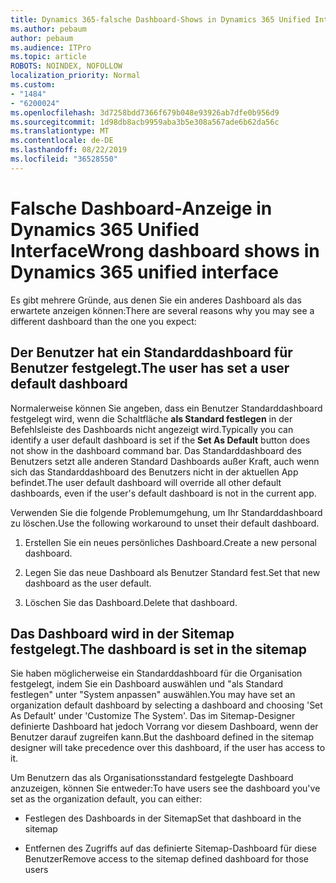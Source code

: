```yaml
---
title: Dynamics 365-falsche Dashboard-Shows in Dynamics 365 Unified Interface
ms.author: pebaum
author: pebaum
ms.audience: ITPro
ms.topic: article
ROBOTS: NOINDEX, NOFOLLOW
localization_priority: Normal
ms.custom:
- "1484"
- "6200024"
ms.openlocfilehash: 3d7258bdd7366f679b048e93926ab7dfe0b956d9
ms.sourcegitcommit: 1d98db8acb9959aba3b5e308a567ade6b62da56c
ms.translationtype: MT
ms.contentlocale: de-DE
ms.lasthandoff: 08/22/2019
ms.locfileid: "36528550"
---
```

# <a name="wrong-dashboard-shows-in-dynamics-365-unified-interface"></a><span data-ttu-id="7d0da-102">Falsche Dashboard-Anzeige in Dynamics 365 Unified Interface</span><span class="sxs-lookup"><span data-stu-id="7d0da-102">Wrong dashboard shows in Dynamics 365 unified interface</span></span>

<span data-ttu-id="7d0da-103">Es gibt mehrere Gründe, aus denen Sie ein anderes Dashboard als das erwartete anzeigen können:</span><span class="sxs-lookup"><span data-stu-id="7d0da-103">There are several reasons why you may see a different dashboard than the one you expect:</span></span>

## <a name="the-user-has-set-a-user-default-dashboard"></a><span data-ttu-id="7d0da-104">Der Benutzer hat ein Standarddashboard für Benutzer festgelegt.</span><span class="sxs-lookup"><span data-stu-id="7d0da-104">The user has set a user default dashboard</span></span> 

<span data-ttu-id="7d0da-105">Normalerweise können Sie angeben, dass ein Benutzer Standarddashboard festgelegt wird, wenn die Schaltfläche **als Standard festlegen** in der Befehlsleiste des Dashboards nicht angezeigt wird.</span><span class="sxs-lookup"><span data-stu-id="7d0da-105">Typically you can identify a user default dashboard is set if the **Set As Default** button does not show in the dashboard command bar.</span></span> <span data-ttu-id="7d0da-106">Das Standarddashboard des Benutzers setzt alle anderen Standard Dashboards außer Kraft, auch wenn sich das Standarddashboard des Benutzers nicht in der aktuellen App befindet.</span><span class="sxs-lookup"><span data-stu-id="7d0da-106">The user default dashboard will override all other default dashboards, even if the user's default dashboard is not in the current app.</span></span>

<span data-ttu-id="7d0da-107">Verwenden Sie die folgende Problemumgehung, um Ihr Standarddashboard zu löschen.</span><span class="sxs-lookup"><span data-stu-id="7d0da-107">Use the following workaround to unset their default dashboard.</span></span>

1. <span data-ttu-id="7d0da-108">Erstellen Sie ein neues persönliches Dashboard.</span><span class="sxs-lookup"><span data-stu-id="7d0da-108">Create a new personal dashboard.</span></span>

2. <span data-ttu-id="7d0da-109">Legen Sie das neue Dashboard als Benutzer Standard fest.</span><span class="sxs-lookup"><span data-stu-id="7d0da-109">Set that new dashboard as the user default.</span></span>

3. <span data-ttu-id="7d0da-110">Löschen Sie das Dashboard.</span><span class="sxs-lookup"><span data-stu-id="7d0da-110">Delete that dashboard.</span></span>

## <a name="the-dashboard-is-set-in-the-sitemap"></a><span data-ttu-id="7d0da-111">Das Dashboard wird in der Sitemap festgelegt.</span><span class="sxs-lookup"><span data-stu-id="7d0da-111">The dashboard is set in the sitemap</span></span>

<span data-ttu-id="7d0da-112">Sie haben möglicherweise ein Standarddashboard für die Organisation festgelegt, indem Sie ein Dashboard auswählen und "als Standard festlegen" unter "System anpassen" auswählen.</span><span class="sxs-lookup"><span data-stu-id="7d0da-112">You may have set an organization default dashboard by selecting a dashboard and choosing 'Set As Default' under 'Customize The System'.</span></span> <span data-ttu-id="7d0da-113">Das im Sitemap-Designer definierte Dashboard hat jedoch Vorrang vor diesem Dashboard, wenn der Benutzer darauf zugreifen kann.</span><span class="sxs-lookup"><span data-stu-id="7d0da-113">But the dashboard defined in the sitemap designer will take precedence over this dashboard, if the user has access to it.</span></span>

<span data-ttu-id="7d0da-114">Um Benutzern das als Organisationsstandard festgelegte Dashboard anzuzeigen, können Sie entweder:</span><span class="sxs-lookup"><span data-stu-id="7d0da-114">To have users see the dashboard you've set as the organization default, you can either:</span></span>

* <span data-ttu-id="7d0da-115">Festlegen des Dashboards in der Sitemap</span><span class="sxs-lookup"><span data-stu-id="7d0da-115">Set that dashboard in the sitemap</span></span>

* <span data-ttu-id="7d0da-116">Entfernen des Zugriffs auf das definierte Sitemap-Dashboard für diese Benutzer</span><span class="sxs-lookup"><span data-stu-id="7d0da-116">Remove access to the sitemap defined dashboard for those users</span></span>
